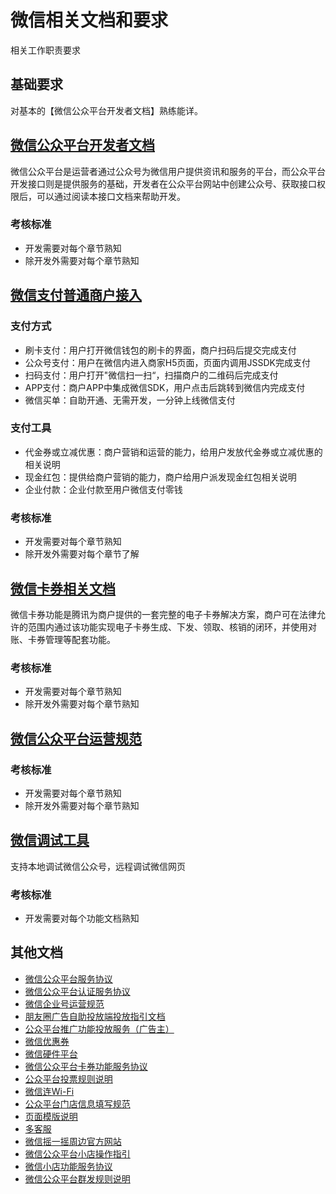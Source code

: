 # 微信相关文档和要求
相关工作职责要求

## 基础要求
对基本的【微信公众平台开发者文档】熟练能详。

## [微信公众平台开发者文档](http://mp.weixin.qq.com/wiki/home/index.html)
微信公众平台是运营者通过公众号为微信用户提供资讯和服务的平台，而公众平台开发接口则是提供服务的基础，开发者在公众平台网站中创建公众号、获取接口权限后，可以通过阅读本接口文档来帮助开发。

### 考核标准
* 开发需要对每个章节熟知
* 除开发外需要对每个章节熟知

## [微信支付普通商户接入](https://pay.weixin.qq.com/wiki/doc/api/index.html)

### 支付方式
* 刷卡支付：用户打开微信钱包的刷卡的界面，商户扫码后提交完成支付
* 公众号支付：用户在微信内进入商家H5页面，页面内调用JSSDK完成支付
* 扫码支付：用户打开"微信扫一扫“，扫描商户的二维码后完成支付
* APP支付：商户APP中集成微信SDK，用户点击后跳转到微信内完成支付
* 微信买单：自助开通、无需开发，一分钟上线微信支付

### 支付工具
* 代金券或立减优惠：商户营销和运营的能力，给用户发放代金券或立减优惠的相关说明
* 现金红包：提供给商户营销的能力，商户给用户派发现金红包相关说明
* 企业付款：企业付款至用户微信支付零钱

### 考核标准
* 开发需要对每个章节熟知
* 除开发外需要对每个章节了解

## [微信卡券相关文档](https://mp.weixin.qq.com/cgi-bin/readtemplate?token=1294129287&t=cardticket/faq_tmpl&type=info&token=263726220&lang=zh_CN)
微信卡券功能是腾讯为商户提供的一套完整的电子卡券解决方案，商户可在法律允许的范围内通过该功能实现电子卡券生成、下发、领取、核销的闭环，并使用对账、卡券管理等配套功能。

### 考核标准
* 开发需要对每个章节熟知
* 除开发外需要对每个章节熟知

## [微信公众平台运营规范](https://mp.weixin.qq.com/cgi-bin/readtemplate?t=business/faq_operation_tmpl&type=info&lang=zh_CN)

### 考核标准
* 开发需要对每个章节熟知
* 除开发外需要对每个章节熟知

## [微信调试工具](http://blog.qqbrowser.cc/)
支持本地调试微信公众号，远程调试微信网页

### 考核标准
* 开发需要对每个功能文档熟知

## 其他文档
* [微信公众平台服务协议](https://mp.weixin.qq.com/cgi-bin/readtemplate?t=home/agreement_tmpl&type=info&lang=zh_CN)
* [微信公众平台认证服务协议](https://mp.weixin.qq.com/cgi-bin/readtemplate?t=home/deal_approve_tmpl&type=info&lang=zh_CN)
* [微信企业号运营规范](https://qy.weixin.qq.com/cgi-bin/readtemplate?t=standard_op.html)
* [朋友圈广告自助投放端投放指引文档](http://wximg.qq.com/wxp/temp/MomentsAdsGuidingBook.pdf)
* [公众平台推广功能投放服务（广告主）](http://mp.weixin.qq.com/promotion/readtemplate?token=1294129287&t=faq/ad_client_faq_1_tmpl#1)
* [微信优惠券](https://mp.weixin.qq.com/cgi-bin/readtemplate?t=cardticket/card_college_tmpl&type=info&lang=zh_CN)
* [微信硬件平台](http://iot.weixin.qq.com/)
* [微信公众平台卡券功能服务协议](https://mp.weixin.qq.com/cgi-bin/frame?t=cardticket/faq_apply_card_frame&type=info&lang=zh_CN&token=848936744)
* [公众平台投票规则说明](http://kf.qq.com/faq/120813euEJVf1501206Jj6fy.html)
* [微信连Wi-Fi](https://wifi.weixin.qq.com/)
* [公众平台门店信息填写规范](https://mp.weixin.qq.com/cgi-bin/readtemplate?t=cardticket/faq_store_tmpl&type=info&token=848936744&lang=zh_CN)
* [页面模版说明](https://mp.weixin.qq.com/cgi-bin/readtemplate?t=homepage/faq_tmpl)
* [多客服](http://dkf.qq.com/)
* [微信摇一摇周边官方网站](https://zb.weixin.qq.com/?1=1&token=848936744&lang=zh_CN)
* [微信公众平台小店操作指引](https://mp.weixin.qq.com/cgi-bin/readtemplate?t=news/note-goodshelf-func_tmpl&lang=zh_CN)
* [微信小店功能服务协议](https://mp.weixin.qq.com/cgi-bin/readtemplate?t=business/agreement_business)
* [微信公众平台群发规则说明](http://kf.qq.com/faq/120911VrYVrA131025QniAfu.html)
